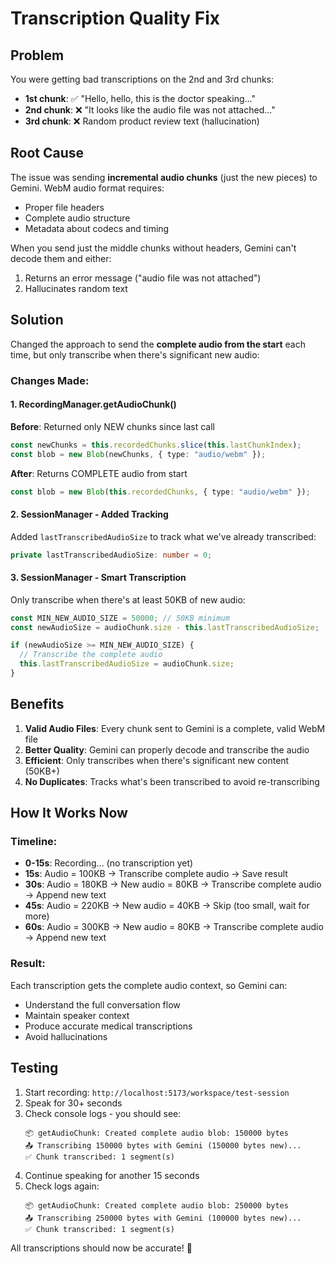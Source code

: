 # Transcription Quality Fix

## Problem
You were getting bad transcriptions on the 2nd and 3rd chunks:
- **1st chunk**: ✅ "Hello, hello, this is the doctor speaking..."
- **2nd chunk**: ❌ "It looks like the audio file was not attached..."
- **3rd chunk**: ❌ Random product review text (hallucination)

## Root Cause
The issue was sending **incremental audio chunks** (just the new pieces) to Gemini. WebM audio format requires:
- Proper file headers
- Complete audio structure
- Metadata about codecs and timing

When you send just the middle chunks without headers, Gemini can't decode them and either:
1. Returns an error message ("audio file was not attached")
2. Hallucinates random text

## Solution
Changed the approach to send the **complete audio from the start** each time, but only transcribe when there's significant new audio:

### Changes Made:

#### 1. RecordingManager.getAudioChunk()
**Before**: Returned only NEW chunks since last call
```typescript
const newChunks = this.recordedChunks.slice(this.lastChunkIndex);
const blob = new Blob(newChunks, { type: "audio/webm" });
```

**After**: Returns COMPLETE audio from start
```typescript
const blob = new Blob(this.recordedChunks, { type: "audio/webm" });
```

#### 2. SessionManager - Added Tracking
Added `lastTranscribedAudioSize` to track what we've already transcribed:
```typescript
private lastTranscribedAudioSize: number = 0;
```

#### 3. SessionManager - Smart Transcription
Only transcribe when there's at least 50KB of new audio:
```typescript
const MIN_NEW_AUDIO_SIZE = 50000; // 50KB minimum
const newAudioSize = audioChunk.size - this.lastTranscribedAudioSize;

if (newAudioSize >= MIN_NEW_AUDIO_SIZE) {
  // Transcribe the complete audio
  this.lastTranscribedAudioSize = audioChunk.size;
}
```

## Benefits

1. **Valid Audio Files**: Every chunk sent to Gemini is a complete, valid WebM file
2. **Better Quality**: Gemini can properly decode and transcribe the audio
3. **Efficient**: Only transcribes when there's significant new content (50KB+)
4. **No Duplicates**: Tracks what's been transcribed to avoid re-transcribing

## How It Works Now

### Timeline:
- **0-15s**: Recording... (no transcription yet)
- **15s**: Audio = 100KB → Transcribe complete audio → Save result
- **30s**: Audio = 180KB → New audio = 80KB → Transcribe complete audio → Append new text
- **45s**: Audio = 220KB → New audio = 40KB → Skip (too small, wait for more)
- **60s**: Audio = 300KB → New audio = 80KB → Transcribe complete audio → Append new text

### Result:
Each transcription gets the complete audio context, so Gemini can:
- Understand the full conversation flow
- Maintain speaker context
- Produce accurate medical transcriptions
- Avoid hallucinations

## Testing

1. Start recording: `http://localhost:5173/workspace/test-session`
2. Speak for 30+ seconds
3. Check console logs - you should see:
   ```
   📦 getAudioChunk: Created complete audio blob: 150000 bytes
   📤 Transcribing 150000 bytes with Gemini (150000 bytes new)...
   ✅ Chunk transcribed: 1 segment(s)
   ```
4. Continue speaking for another 15 seconds
5. Check logs again:
   ```
   📦 getAudioChunk: Created complete audio blob: 250000 bytes
   📤 Transcribing 250000 bytes with Gemini (100000 bytes new)...
   ✅ Chunk transcribed: 1 segment(s)
   ```

All transcriptions should now be accurate! 🎉
